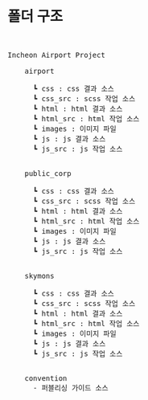 # 폴더 구조

<pre>


Incheon Airport Project

    airport

      ┗ css : css 결과 소스
      ┗ css_src : scss 작업 소스
      ┗ html : html 결과 소스
      ┗ html_src : html 작업 소스
      ┗ images : 이미지 파일
      ┗ js : js 결과 소스
      ┗ js_src : js 작업 소스
      
           
    public_corp

      ┗ css : css 결과 소스
      ┗ css_src : scss 작업 소스
      ┗ html : html 결과 소스
      ┗ html_src : html 작업 소스
      ┗ images : 이미지 파일
      ┗ js : js 결과 소스
      ┗ js_src : js 작업 소스
      
           
    skymons

      ┗ css : css 결과 소스
      ┗ css_src : scss 작업 소스
      ┗ html : html 결과 소스
      ┗ html_src : html 작업 소스
      ┗ images : 이미지 파일
      ┗ js : js 결과 소스
      ┗ js_src : js 작업 소스
      
           
    convention
      - 퍼블리싱 가이드 소스
      
         
</pre>